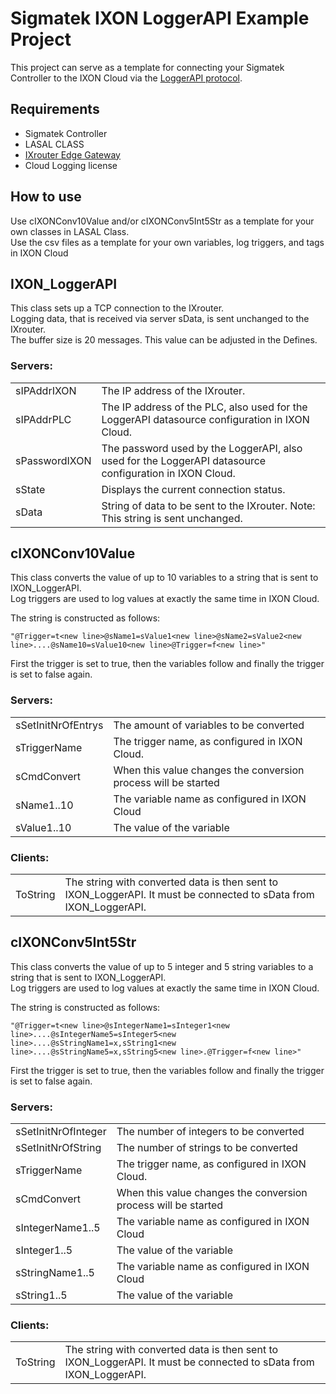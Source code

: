 # Sigmatek IXON LoggerAPI Example Project

This project can serve as a template for connecting your Sigmatek Controller to the IXON Cloud via the [LoggerAPI protocol](https://support.ixon.cloud/hc/en-us/articles/360018835499-LoggerAPI).

## Requirements

- Sigmatek Controller
- LASAL CLASS
- [IXrouter Edge Gateway](https://www.ixon.cloud/iiot-platform/connectivity-products/ixrouter-edge-gateway)
- Cloud Logging license

## How to use

Use cIXONConv10Value and/or cIXONConv5Int5Str as a template for your own classes in LASAL Class.\
Use the csv files as a template for your own variables, log triggers, and tags in IXON Cloud

## IXON_LoggerAPI

This class sets up a TCP connection to the IXrouter.\
Logging data, that is received via server sData, is sent unchanged to the IXrouter.\
The buffer size is 20 messages. This value can be adjusted in the Defines.

### Servers:

|               |                                                                                                         |
| ------------- | ------------------------------------------------------------------------------------------------------- |
| sIPAddrIXON   | The IP address of the IXrouter.                                                                         |
| sIPAddrPLC    | The IP address of the PLC, also used for the LoggerAPI datasource configuration in IXON Cloud.          |
| sPasswordIXON | The password used by the LoggerAPI, also used for the LoggerAPI datasource configuration in IXON Cloud. |
| sState        | Displays the current connection status.                                                                 |
| sData         | String of data to be sent to the IXrouter. Note: This string is sent unchanged.                         |

## cIXONConv10Value

This class converts the value of up to 10 variables to a string that is sent to IXON_LoggerAPI.\
Log triggers are used to log values at exactly the same time in IXON Cloud.

The string is constructed as follows:

`"@Trigger=t<new line>@sName1=sValue1<new line>@sName2=sValue2<new line>....@sName10=sValue10<new line>@Trigger=f<new line>"`

First the trigger is set to true, then the variables follow and finally the trigger is set to false again.

### Servers:

|                    |                                                                |
| ------------------ | -------------------------------------------------------------- |
| sSetInitNrOfEntrys | The amount of variables to be converted                        |
| sTriggerName       | The trigger name, as configured in IXON Cloud.                 |
| sCmdConvert        | When this value changes the conversion process will be started |
| sName1..10         | The variable name as configured in IXON Cloud                  |
| sValue1..10        | The value of the variable                                      |

### Clients:

|          |                                                                                                                   |
| -------- | ----------------------------------------------------------------------------------------------------------------- |
| ToString | The string with converted data is then sent to IXON_LoggerAPI. It must be connected to sData from IXON_LoggerAPI. |

## cIXONConv5Int5Str

This class converts the value of up to 5 integer and 5 string variables to a string that is sent to IXON_LoggerAPI.\
Log triggers are used to log values at exactly the same time in IXON Cloud.

The string is constructed as follows:

`"@Trigger=t<new line>@sIntegerName1=sInteger1<new line>....@sIntegerName5=sInteger5<new line>....@sStringName1=x,sString1<new line>....@sStringName5=x,sString5<new line>.@Trigger=f<new line>"`

First the trigger is set to true, then the variables follow and finally the trigger is set to false again.

### Servers:

|                     |                                                                |
| ------------------- | -------------------------------------------------------------- |
| sSetInitNrOfInteger | The number of integers to be converted                         |
| sSetInitNrOfString  | The number of strings to be converted                          |
| sTriggerName        | The trigger name, as configured in IXON Cloud.                 |
| sCmdConvert         | When this value changes the conversion process will be started |
| sIntegerName1..5    | The variable name as configured in IXON Cloud                  |
| sInteger1..5        | The value of the variable                                      |
| sStringName1..5     | The variable name as configured in IXON Cloud                  |
| sString1..5         | The value of the variable                                      |

### Clients:

|          |                                                                                                                   |
| -------- | ----------------------------------------------------------------------------------------------------------------- |
| ToString | The string with converted data is then sent to IXON_LoggerAPI. It must be connected to sData from IXON_LoggerAPI. |
